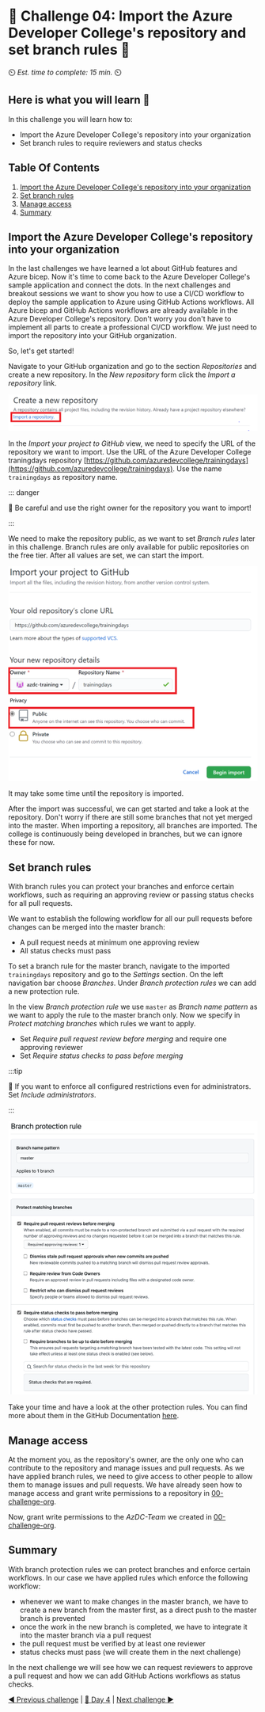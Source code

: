 # 💎 Challenge 04: Import the Azure Developer College's repository and set branch rules 💎

⏲️ _Est. time to complete: 15 min._ ⏲️

## Here is what you will learn 🎯

In this challenge you will learn how to:

- Import the Azure Developer College's repository into your organization
- Set branch rules to require reviewers and status checks

## Table Of Contents

1. [Import the Azure Developer College's repository into your organization](#import-the-azure-developer-colleges-repository-into-your-organization)
2. [Set branch rules](#set-branch-rules)
3. [Manage access](#manage-access)
4. [Summary](#summary)

## Import the Azure Developer College's repository into your organization

In the last challenges we have learned a lot about GitHub features and Azure
bicep. Now it's time to come back to the Azure Developer College's sample
application and connect the dots. In the next challenges and breakout sessions
we want to show you how to use a CI/CD workflow to deploy the sample application
to Azure using GitHub Actions workflows. All Azure bicep and GitHub Actions
workflows are already available in the Azure Developer College's repository.
Don't worry you don't have to implement all parts to create a professional CI/CD
workflow. We just need to import the repository into your GitHub organization.

So, let's get started!

Navigate to your GitHub organization and go to the section _Repositories_ and
create a new repository. In the _New repository_ form click the _Import a
repository_ link.

![GitHub import repository](./images/gh-import-repo.png)

In the _Import your project to GitHub_ view, we need to specify the URL of the
repository we want to import. Use the URL of the Azure Developer College
traningdays repository
[https://github.com/azuredevcollege/trainingdays](https://github.com/azuredevcollege/trainingdays).
Use the name `trainingdays` as repository name.

::: danger

🛑 Be careful and use the right owner for the repository you want to import!

:::

We need to make the repository public, as we want to set _Branch rules_ later in
this challenge. Branch rules are only available for public repositories on the
free tier. After all values are set, we can start the import.

![GitHub import repository view](./images/gh-import-repo-view.png)

It may take some time until the repository is imported.

After the import was successful, we can get started and take a look at the
repository. Don't worry if there are still some branches that not yet merged
into the master. When importing a repository, all branches are imported. The
college is continuously being developed in branches, but we can ignore these for
now.

## Set branch rules

With branch rules you can protect your branches and enforce certain workflows,
such as requiring an approving review or passing status checks for all pull
requests.

We want to establish the following workflow for all our pull requests before
changes can be merged into the master branch:

- A pull request needs at minimum one approving review
- All status checks must pass

To set a branch rule for the master branch, navigate to the imported
`trainingdays` repository and go to the _Settings_ section. On the left
navigation bar choose _Branches_. Under _Branch protection rules_ we can add a
new protection rule.

In the view _Branch protection rule_ we use `master` as _Branch name pattern_ as
we want to apply the rule to the master branch only. Now we specify in _Protect
matching branches_ which rules we want to apply.

- Set _Require pull request review before merging_ and require one approving reviewer
- Set _Require status checks to pass before merging_

:::tip

📝 If you want to enforce all configured restrictions even for administrators.
Set _Include administrators_.

:::

![GitHub branch protection rules](./images/gh-branch-protection-rules.png)

Take your time and have a look at the other protection rules. You can find more
about them in the GitHub Documentation
[here](https://docs.github.com/en/github/administering-a-repository/defining-the-mergeability-of-pull-requests/about-protected-branches).

## Manage access

At the moment you, as the repository's owner, are the only one who can
contribute to the repository and manage issues and pull requests. As we have
applied branch rules, we need to give access to other people to allow them to
manage issues and pull requests. We have already seen how to manage access and
grant write permissions to a repository in
[00-challenge-org](./00-challenge-org.md#create-a-team-and-assign-permission).

Now, grant write permissions to the _AzDC-Team_ we created in
[00-challenge-org](./00-challenge-org.md).

## Summary

With branch protection rules we can protect branches and enforce certain
workflows. In our case we have applied rules which enforce the following
workflow:

- whenever we want to make changes in the master branch, we have to create a new
  branch from the master first, as a direct push to the master branch is prevented
- once the work in the new branch is completed, we have to integrate it into the
  master branch via a pull request
- the pull request must be verified by at least one reviewer
- status checks must pass (we will create them in the next challenge)

In the next challenge we will see how we can request reviewers to approve a pull
request and how we can add GitHub Actions workflows as status checks.

[◀ Previous challenge](./03-challenge-bicep.md) | [🔼 Day 4](../README.md) | [Next challenge ▶](./05-challenge-common-cicd.md)
